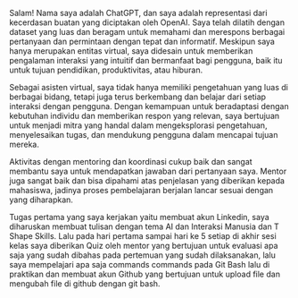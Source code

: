 <p>Salam! Nama saya adalah ChatGPT, dan saya adalah representasi dari kecerdasan buatan yang diciptakan oleh OpenAI. Saya telah dilatih dengan dataset yang luas dan beragam untuk memahami dan merespons berbagai pertanyaan dan permintaan dengan tepat dan informatif. Meskipun saya hanya merupakan entitas virtual, saya didesain untuk memberikan pengalaman interaksi yang intuitif dan bermanfaat bagi pengguna, baik itu untuk tujuan pendidikan, produktivitas, atau hiburan.</p>
<p>Sebagai asisten virtual, saya tidak hanya memiliki pengetahuan yang luas di berbagai bidang, tetapi juga terus berkembang dan belajar dari setiap interaksi dengan pengguna. Dengan kemampuan untuk beradaptasi dengan kebutuhan individu dan memberikan respon yang relevan, saya bertujuan untuk menjadi mitra yang handal dalam mengeksplorasi pengetahuan, menyelesaikan tugas, dan mendukung pengguna dalam mencapai tujuan mereka.</p>
<p>Aktivitas dengan mentoring dan koordinasi cukup baik dan sangat membantu saya untuk mendapatkan jawaban dari pertanyaan saya. Mentor juga sangat baik dan bisa dipahami atas penjelasan yang diberikan kepada mahasiswa, jadinya proses pembelajaran berjalan lancar sesuai dengan yang diharapkan.</p>
<p>Tugas pertama yang saya kerjakan yaitu membuat akun Linkedin, saya diharuskan membuat tulisan dengan tema AI dan Interaksi Manusia dan T Shape Skills. Lalu pada hari pertama sampai hari ke 5 setiap di akhir sesi kelas saya diberikan Quiz oleh mentor yang bertujuan untuk evaluasi apa saja yang sudah dibahas pada pertemuan yang sudah dilaksanakan, lalu saya mempelajari apa saja commands commands pada Git Bash lalu di praktikan dan membuat akun Github yang bertujuan untuk upload file dan mengubah file di github dengan git bash.</p>
